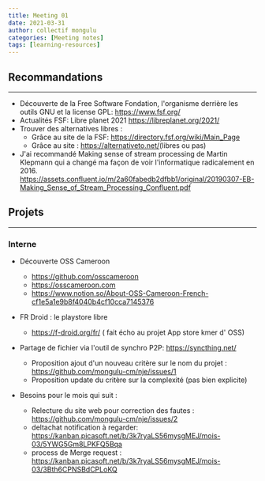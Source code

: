 ```yaml
---
title: Meeting 01
date: 2021-03-31
author: collectif mongulu
categories: [Meeting notes]
tags: [learning-resources]
---
```


## Recommandations
---

- Découverte de la Free Software Fondation, l'organisme derrière les outils GNU et la license GPL: <https://www.fsf.org/>
- Actualités FSF: Libre planet 2021 <https://libreplanet.org/2021/>
- Trouver des alternatives libres :
    - Grâce au site de la FSF: <https://directory.fsf.org/wiki/Main_Page>
    - Grâce au site : <https://alternativeto.net/>(libres ou pas)
- J'ai recommandé Making sense of stream processing de Martin Klepmann qui a changé ma façon de voir l'informatique radicalement en 2016.
 <https://assets.confluent.io/m/2a60fabedb2dfbb1/original/20190307-EB-Making_Sense_of_Stream_Processing_Confluent.pdf>

## Projets
---

### Interne

- Découverte OSS Cameroon
   - <https://github.com/osscameroon>
   - <https://osscameroon.com>
   - <https://www.notion.so/About-OSS-Cameroon-French-cf1e5a1e9b8f4040b4cf10cca7145376>

- FR Droid : le playstore libre
  - <https://f-droid.org/fr/> ( fait écho au projet App store kmer d' OSS)

- Partage de fichier via l'outil de synchro P2P: <https://syncthing.net/>
  - Proposition ajout d'un nouveau critère sur le nom du projet : <https://github.com/mongulu-cm/nje/issues/1>
  - Proposition update du critère sur la complexité (pas bien explicite)

- Besoins pour le mois qui suit :
  - Relecture du site web pour correction des fautes : <https://github.com/mongulu-cm/nje/issues/2>
  - deltachat notification à regarder: <https://kanban.picasoft.net/b/3k7ryaLS56mysgMEJ/mois-03/5YWG5Gm8LPKFQ5Bqa>
  - process de Merge request : <https://kanban.picasoft.net/b/3k7ryaLS56mysgMEJ/mois-03/3Bth6CPNSBdCPLoKQ>


